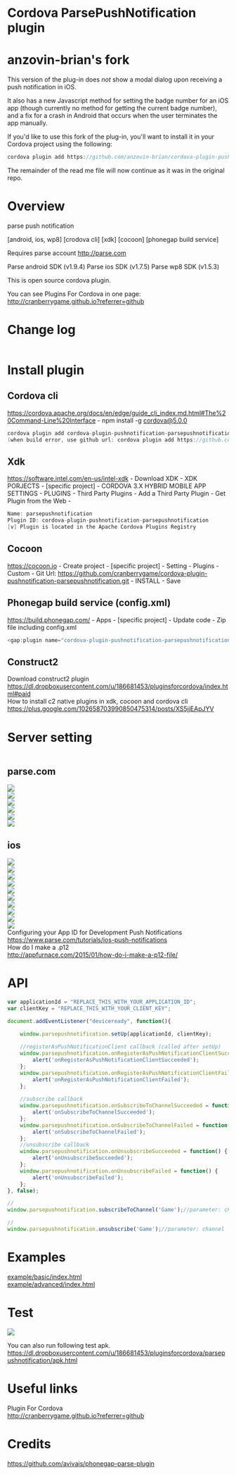 Cordova ParsePushNotification plugin
====================
# anzovin-brian's fork #

This version of the plug-in does *not* show a modal dialog upon receiving a push notification in iOS.

It also has a new Javascript method for setting the badge number for an iOS app (though currently no method for getting the current badge number), and a fix for a crash in Android that occurs when the user terminates the app manually.

If you'd like to use this fork of the plug-in, you'll want to install it in your Cordova project using the following:
```c
cordova plugin add https://github.com/anzovin-brian/cordova-plugin-pushnotification-parsepushnotification
```

The remainder of the read me file will now continue as it was in the original repo.

# Overview #
parse push notification

[android, ios, wp8] [crodova cli] [xdk] [cocoon] [phonegap build service]

Requires parse account http://parse.com

Parse android SDK (v1.9.4)
Parse ios SDK (v1.7.5)
Parse wp8 SDK (v1.5.3)

This is open source cordova plugin.

You can see Plugins For Cordova in one page: http://cranberrygame.github.io?referrer=github

# Change log #
```c
```
# Install plugin #

## Cordova cli ##
https://cordova.apache.org/docs/en/edge/guide_cli_index.md.html#The%20Command-Line%20Interface - npm install -g cordova@5.0.0
```c
cordova plugin add cordova-plugin-pushnotification-parsepushnotification
(when build error, use github url: cordova plugin add https://github.com/cranberrygame/cordova-plugin-pushnotification-parsepushnotification)
```

## Xdk ##
https://software.intel.com/en-us/intel-xdk - Download XDK - XDK PORJECTS - [specific project] - CORDOVA 3.X HYBRID MOBILE APP SETTINGS - PLUGINS - Third Party Plugins - Add a Third Party Plugin - Get Plugin from the Web -
```c
Name: parsepushnotification
Plugin ID: cordova-plugin-pushnotification-parsepushnotification
[v] Plugin is located in the Apache Cordova Plugins Registry
```

## Cocoon ##
https://cocoon.io - Create project - [specific project] - Setting - Plugins - Custom - Git Url: https://github.com/cranberrygame/cordova-plugin-pushnotification-parsepushnotification.git - INSTALL - Save<br>

## Phonegap build service (config.xml) ##
https://build.phonegap.com/ - Apps - [specific project] - Update code - Zip file including config.xml
```c
<gap:plugin name="cordova-plugin-pushnotification-parsepushnotification" source="npm" />
```

## Construct2 ##
Download construct2 plugin<br>
https://dl.dropboxusercontent.com/u/186681453/pluginsforcordova/index.html#paid<br>
How to install c2 native plugins in xdk, cocoon and cordova cli<br>
https://plus.google.com/102658703990850475314/posts/XS5jjEApJYV

# Server setting #
```c
```

## parse.com ##
<img src="https://raw.githubusercontent.com/cranberrygame/cordova-plugin-pushnotification-parsepushnotification/master/doc/1.png"><br>
<img src="https://raw.githubusercontent.com/cranberrygame/cordova-plugin-pushnotification-parsepushnotification/master/doc/2.png"><br>
<img src="https://raw.githubusercontent.com/cranberrygame/cordova-plugin-pushnotification-parsepushnotification/master/doc/3.png"><br>
<img src="https://raw.githubusercontent.com/cranberrygame/cordova-plugin-pushnotification-parsepushnotification/master/doc/4.png"><br>
<img src="https://raw.githubusercontent.com/cranberrygame/cordova-plugin-pushnotification-parsepushnotification/master/doc/5.png"><br>
<img src="https://raw.githubusercontent.com/cranberrygame/cordova-plugin-pushnotification-parsepushnotification/master/doc/6.png"><br>

## ios ##
<img src="https://raw.githubusercontent.com/cranberrygame/cordova-plugin-pushnotification-parsepushnotification/master/doc/ios1.png"><br>
<img src="https://raw.githubusercontent.com/cranberrygame/cordova-plugin-pushnotification-parsepushnotification/master/doc/ios2.png"><br>
<img src="https://raw.githubusercontent.com/cranberrygame/cordova-plugin-pushnotification-parsepushnotification/master/doc/ios3.png"><br>
<img src="https://raw.githubusercontent.com/cranberrygame/cordova-plugin-pushnotification-parsepushnotification/master/doc/ios4.png"><br>
<img src="https://raw.githubusercontent.com/cranberrygame/cordova-plugin-pushnotification-parsepushnotification/master/doc/ios_cer_to_p12_1.png"><br>
<img src="https://raw.githubusercontent.com/cranberrygame/cordova-plugin-pushnotification-parsepushnotification/master/doc/ios_cer_to_p12_2.png"><br>
<img src="https://raw.githubusercontent.com/cranberrygame/cordova-plugin-pushnotification-parsepushnotification/master/doc/ios_cer_to_p12_3.png"><br>
<img src="https://raw.githubusercontent.com/cranberrygame/cordova-plugin-pushnotification-parsepushnotification/master/doc/ios_cer_to_p12_4.png"><br>
<img src="https://raw.githubusercontent.com/cranberrygame/cordova-plugin-pushnotification-parsepushnotification/master/doc/ios_cer_to_p12_5.png"><br>
<img src="https://raw.githubusercontent.com/cranberrygame/cordova-plugin-pushnotification-parsepushnotification/master/doc/ios_cer_to_p12_6.png"><br>
Configuring your App ID for Development Push Notifications<br>
https://www.parse.com/tutorials/ios-push-notifications<br>
How do I make a .p12<br>
http://appfurnace.com/2015/01/how-do-i-make-a-p12-file/

# API #
```javascript
var applicationId = "REPLACE_THIS_WITH_YOUR_APPLICATION_ID";
var clientKey = "REPLACE_THIS_WITH_YOUR_CLIENT_KEY";

document.addEventListener("deviceready", function(){

	window.parsepushnotification.setUp(applicationId, clientKey);
	
	//registerAsPushNotificationClient callback (called after setUp)
	window.parsepushnotification.onRegisterAsPushNotificationClientSucceeded = function() {
		alert('onRegisterAsPushNotificationClientSucceeded');
	};
	window.parsepushnotification.onRegisterAsPushNotificationClientFailed = function() {
		alert('onRegisterAsPushNotificationClientFailed');
	};
	
	//subscribe callback
	window.parsepushnotification.onSubscribeToChannelSucceeded = function() {
		alert('onSubscribeToChannelSucceeded');
	};
	window.parsepushnotification.onSubscribeToChannelFailed = function() {
		alert('onSubscribeToChannelFailed');
	};	
	//unsubscribe callback
	window.parsepushnotification.onUnsubscribeSucceeded = function() {
		alert('onUnsubscribeSucceeded');
	};
	window.parsepushnotification.onUnsubscribeFailed = function() {
		alert('onUnsubscribeFailed');
	};	
}, false);

//
window.parsepushnotification.subscribeToChannel('Game');//parameter: channel

//
window.parsepushnotification.unsubscribe('Game');//parameter: channel
```
# Examples #
<a href="https://github.com/cranberrygame/cordova-plugin-pushnotification-parsepushnotification/blob/master/example/basic/index.html">example/basic/index.html</a><br>
<a href="https://github.com/cranberrygame/cordova-plugin-pushnotification-parsepushnotification/blob/master/example/advanced/index.html">example/advanced/index.html</a><br>

# Test #

[![](http://img.youtube.com/vi/xX4znfZx8HE/0.jpg)](https://www.youtube.com/watch?v=xX4znfZx8HE&feature=youtu.be "Youtube")

You can also run following test apk.
https://dl.dropboxusercontent.com/u/186681453/pluginsforcordova/parsepushnotification/apk.html

# Useful links #

Plugin For Cordova<br>
http://cranberrygame.github.io?referrer=github

# Credits #

https://github.com/avivais/phonegap-parse-plugin
